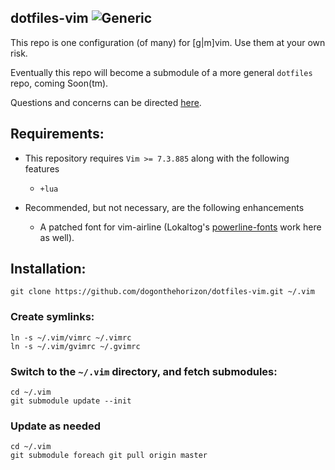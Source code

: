 dotfiles-vim ![Generic](http://img.shields.io/status/active.png?color=green)
------------

This repo is one configuration (of many) for [g|m]vim. Use them at your own risk.

Eventually this repo will become a submodule of a more general `dotfiles` repo, coming Soon(tm).

Questions and concerns can be directed [here](https://github.com/dogonthehorizon/dotfiles-vim/issues).

Requirements:
-------------

* This repository requires `Vim >= 7.3.885` along with the following features
    * `+lua`

* Recommended, but not necessary, are the following enhancements
    * A patched font for vim-airline (Lokaltog's [powerline-fonts](https://github.com/Lokaltog/powerline-fonts) work here as well).

Installation:
-------------

    git clone https://github.com/dogonthehorizon/dotfiles-vim.git ~/.vim

### Create symlinks:

    ln -s ~/.vim/vimrc ~/.vimrc
    ln -s ~/.vim/gvimrc ~/.gvimrc

### Switch to the `~/.vim` directory, and fetch submodules:

    cd ~/.vim
    git submodule update --init

### Update as needed

    cd ~/.vim
    git submodule foreach git pull origin master

